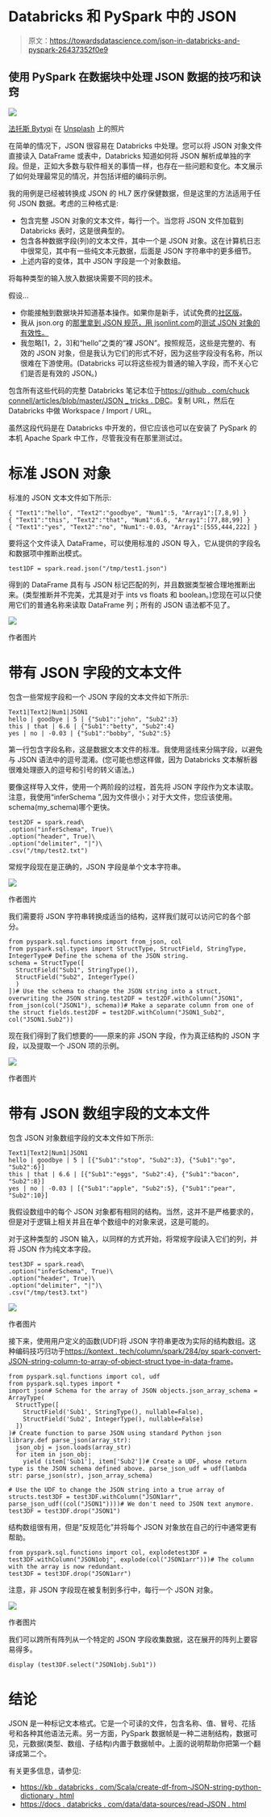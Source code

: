 # Databricks 和 PySpark 中的 JSON

> 原文：<https://towardsdatascience.com/json-in-databricks-and-pyspark-26437352f0e9>

## 使用 PySpark 在数据块中处理 JSON 数据的技巧和诀窍

![](img/9545cebea9129e47ea3ad08ae1003fa6.png)

[法托斯 Bytyqi](https://unsplash.com/@fatosi?utm_source=medium&utm_medium=referral) 在 [Unsplash](https://unsplash.com?utm_source=medium&utm_medium=referral) 上的照片

在简单的情况下，JSON 很容易在 Databricks 中处理。您可以将 JSON 对象文件直接读入 DataFrame 或表中，Databricks 知道如何将 JSON 解析成单独的字段。但是，正如大多数与软件相关的事情一样，也存在一些问题和变化。本文展示了如何处理最常见的情况，并包括详细的编码示例。

我的用例是已经被转换成 JSON 的 HL7 医疗保健数据，但是这里的方法适用于任何 JSON 数据。考虑的三种格式是:

*   包含完整 JSON 对象的文本文件，每行一个。当您将 JSON 文件加载到 Databricks 表时，这是很典型的。
*   包含各种数据字段(列)的文本文件，其中一个是 JSON 对象。这在计算机日志中很常见，其中有一些纯文本元数据，后面是 JSON 字符串中的更多细节。
*   上述内容的变体，其中 JSON 字段是一个对象数组。

将每种类型的输入放入数据块需要不同的技术。

假设…

*   你能接触到数据块并知道基本操作。如果你是新手，试试免费的[社区版](https://community.cloud.databricks.com/login.html)。
*   我从 json.org 的[那里拿到 JSON 规范，用 jsonlint.com](http://json.org/)的[测试 JSON 对象的有效性。](https://jsonlint.com/)
*   我忽略[1，2，3]和“hello”之类的“裸 JSON”。按照规范，这些是完整的、有效的 JSON 对象，但是我认为它们的形式不好，因为这些字段没有名称，所以很难在下游使用。(Databricks 可以将这些视为普通的输入字段，而不关心它们是否是有效的 JSON。)

包含所有这些代码的完整 Databricks 笔记本位于[https://github . com/chuck connell/articles/blob/master/JSON _ tricks . DBC](https://github.com/ChuckConnell/articles/blob/master/json_tricks.dbc)。复制 URL，然后在 Databricks 中做 Workspace / Import / URL。

虽然这段代码是在 Databricks 中开发的，但它应该也可以在安装了 PySpark 的本机 Apache Spark 中工作，尽管我没有在那里测试过。

# 标准 JSON 对象

标准的 JSON 文本文件如下所示:

```
{ "Text1":"hello", "Text2":"goodbye", "Num1":5, "Array1":[7,8,9] }
{ "Text1":"this", "Text2":"that", "Num1":6.6, "Array1":[77,88,99] }
{ "Text1":"yes", "Text2":"no", "Num1":-0.03, "Array1":[555,444,222] }
```

要将这个文件读入 DataFrame，可以使用标准的 JSON 导入，它从提供的字段名和数据项中推断出模式。

```
test1DF = spark.read.json("/tmp/test1.json")
```

得到的 DataFrame 具有与 JSON 标记匹配的列，并且数据类型被合理地推断出来。(类型推断并不完美，尤其是对于 ints vs floats 和 boolean。)您现在可以只使用它们的普通名称来读取 DataFrame 列；所有的 JSON 语法都不见了。

![](img/b7334e29c94c918bae4464f84cdaf7fe.png)

作者图片

# 带有 JSON 字段的文本文件

包含一些常规字段和一个 JSON 字段的文本文件如下所示:

```
Text1|Text2|Num1|JSON1
hello | goodbye | 5 | {"Sub1":"john", "Sub2":3}
this | that | 6.6 | {"Sub1":"betty", "Sub2":4}
yes | no | -0.03 | {"Sub1":"bobby", "Sub2":5}
```

第一行包含字段名称，这是数据文本文件的标准。我使用竖线来分隔字段，以避免与 JSON 语法中的逗号混淆。(您可能也想这样做，因为 Databricks 文本解析器很难处理嵌入的逗号和引号的转义语法。)

要像这样导入文件，使用一个两阶段的过程，首先将 JSON 字段作为文本读取。注意，我使用“inferSchema ”,因为文件很小；对于大文件，您应该使用。schema(my_schema)哪个更快。

```
test2DF = spark.read\
.option("inferSchema", True)\
.option("header", True)\
.option("delimiter", "|")\
.csv("/tmp/test2.txt")
```

常规字段现在是正确的，JSON 字段是单个文本字符串。

![](img/e03c78b09bf67bfc627346b08a7baeb0.png)

作者图片

我们需要将 JSON 字符串转换成适当的结构，这样我们就可以访问它的各个部分。

```
from pyspark.sql.functions import from_json, col
from pyspark.sql.types import StructType, StructField, StringType, IntegerType# Define the schema of the JSON string.
schema = StructType([
  StructField("Sub1", StringType()), 
  StructField("Sub2", IntegerType()
  )
])# Use the schema to change the JSON string into a struct, overwriting the JSON string.test2DF = test2DF.withColumn("JSON1", from_json(col("JSON1"), schema))# Make a separate column from one of the struct fields.test2DF = test2DF.withColumn("JSON1_Sub2", col("JSON1.Sub2"))
```

现在我们得到了我们想要的——原来的非 JSON 字段，作为真正结构的 JSON 字段，以及提取一个 JSON 项的示例。

![](img/25b1a6e0cd2fef1ccba71f752752e319.png)

作者图片

# 带有 JSON 数组字段的文本文件

包含 JSON 对象数组字段的文本文件如下所示:

```
Text1|Text2|Num1|JSON1
hello | goodbye | 5 | [{"Sub1":"stop", "Sub2":3}, {"Sub1":"go", "Sub2":6}]
this | that | 6.6 | [{"Sub1":"eggs", "Sub2":4}, {"Sub1":"bacon", "Sub2":8}]
yes | no | -0.03 | [{"Sub1":"apple", "Sub2":5}, {"Sub1":"pear", "Sub2":10}]
```

我假设数组中的每个 JSON 对象都有相同的结构。当然，这并不是严格要求的，但是对于逻辑上相关并且在单个数组中的对象来说，这是可能的。

对于这种类型的 JSON 输入，以同样的方式开始，将常规字段读入它们的列，并将 JSON 作为纯文本字段。

```
test3DF = spark.read\
.option("inferSchema", True)\
.option("header", True)\
.option("delimiter", "|")\
.csv("/tmp/test3.txt")
```

![](img/bdeea03ef6ef9c92c4305e536469423e.png)

作者图片

接下来，使用用户定义的函数(UDF)将 JSON 字符串更改为实际的结构数组。这种编码技巧归功于[https://kontext . tech/column/spark/284/py spark-convert-JSON-string-column-to-array-of-object-struct type-in-data-frame](https://kontext.tech/column/spark/284/pyspark-convert-json-string-column-to-array-of-object-structtype-in-data-frame)。

```
from pyspark.sql.functions import col, udf
from pyspark.sql.types import *
import json# Schema for the array of JSON objects.json_array_schema = ArrayType(
  StructType([
    StructField('Sub1', StringType(), nullable=False), 
    StructField('Sub2', IntegerType(), nullable=False)
  ])
)# Create function to parse JSON using standard Python json library.def parse_json(array_str):
  json_obj = json.loads(array_str)
  for item in json_obj:
    yield (item['Sub1'], item['Sub2'])# Create a UDF, whose return type is the JSON schema defined above. parse_json_udf = udf(lambda str: parse_json(str), json_array_schema)

# Use the UDF to change the JSON string into a true array of structs.test3DF = test3DF.withColumn("JSON1arr", parse_json_udf((col("JSON1"))))# We don't need to JSON text anymore.
test3DF = test3DF.drop("JSON1")
```

结构数组很有用，但是“反规范化”并将每个 JSON 对象放在自己的行中通常更有帮助。

```
from pyspark.sql.functions import col, explodetest3DF = test3DF.withColumn("JSON1obj", explode(col("JSON1arr")))# The column with the array is now redundant.
test3DF = test3DF.drop("JSON1arr")
```

注意，非 JSON 字段现在被复制到多行中，每行一个 JSON 对象。

![](img/7991f8ef3e839d67eaff55b83f49840a.png)

作者图片

我们可以跨所有阵列从一个特定的 JSON 字段收集数据，这在展开的阵列上要容易得多。

```
display (test3DF.select("JSON1obj.Sub1"))
```

# 结论

JSON 是一种标记文本格式。它是一个可读的文件，包含名称、值、冒号、花括号和各种其他语法元素。另一方面，PySpark 数据帧是一种二进制结构，数据可见，元数据(类型、数组、子结构)内置于数据帧中。上面的说明帮助你把第一个翻译成第二个。

有关更多信息，请参见:

*   [https://kb . databricks . com/Scala/create-df-from-JSON-string-python-dictionary . html](https://kb.databricks.com/scala/create-df-from-json-string-python-dictionary.html)
*   [https://docs . databricks . com/data/data-sources/read-JSON . html](https://docs.databricks.com/data/data-sources/read-json.html)